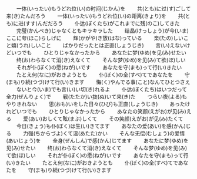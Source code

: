 　　一体(いったい)もうどれ位(い)の时间(じかん)を
　　共(とも)に过(す)ごして来(き)たんだろう
　　一体(いったい)もうどれ位(い)の距离(きょり)を
　　共(とも)に进(すす)んだだろう
　　仆达(ぼくたち)がこれまでに残(のこ)してきた
　　完璧(かんぺき)じゃなくともキラキラした
　　结晶(けっしょう)が今(いま)ここに夸(ほこ)らしげに
　　辉(かがや)き放(はな)っている
　　楽(たの)しいこと嬉(うれ)しいこと
　　ばかりだったとは正直(しょうじき)
　　言(い)えないけどいつでも
　　ひとりじゃなかったから
　　あなたに梦(ゆめ)を见(み)せたい
　　终(お)わらなくて消(き)えなくて
　　そんな梦(ゆめ)を见(み)て欲(ほ)しい
　　それが仆(ぼく)の愿(ねが)いです
　　あなたを守(まも)って行(い)きたい
　　たとえ何(なに)がおきようとも
　　仆(ぼく)の全(すべ)てであなたを
　　守(まも)り続(つづ)けて行(い)きます
　　悔(く)やんでる事(こと)なんてひとつさえ
　　ないと今(いま)でも言(い)い切(き)れるよ
　　仆达(ぼくたち)はいつだって全力(ぜんりょく)で
　　戦(たたか)い抜(ぬ)いて来(き)た
　　つらい夜(よる)もやりきれない
　　思(おも)いをした日々(ひび)も正直(しょうじき)
　　あったけれどいつでも
　　ひとりじゃなかったから
　　あなたの笑颜(えがお)が见(み)える
　　爱(あい)おしくて眩(まぶ)しくて
　　その笑颜(えがお)が见(み)たくて
　　今日(きょう)も仆(ぼく)は生(い)きてます
　　あなたの爱(あい)を感(かん)じる
　　力强(ちからづよ)くて温(あたた)かい
　　そんな无偿(むしょう)の爱情(あいじょう)を
　　全身(ぜんしん)で感(かん)じてます
　　あなたに梦(ゆめ)を见(み)せたい
　　终(お)わらなくて消(き)えなくて
　　そんな梦(ゆめ)を见(み)て欲(ほ)しい
　　それが仆(ぼく)の愿(ねが)いです
　　あなたを守(まも)って行(い)きたい
　　たとえ何(なに)がおきようとも
　　仆(ぼく)の全(すべ)てであなたを
　　守(まも)り続(つづ)けて行(い)きます
